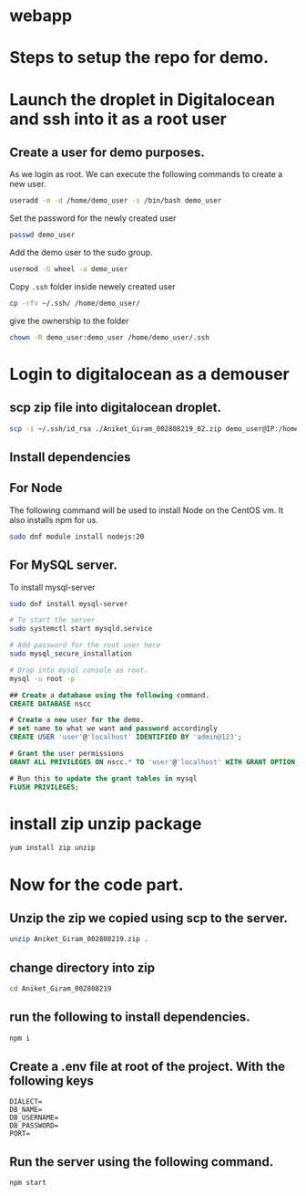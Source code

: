 # webapp

# Steps to setup the repo for demo.

# Launch the droplet in Digitalocean and ssh into it as a root user

## Create a user for demo purposes.
As we login as root. We can execute  the following commands to create a new user.
```bash
useradd -m -d /home/demo_user -s /bin/bash demo_user
```
Set the password for the newly created user
```bash
passwd demo_user
```
Add the demo user to the sudo group.
```bash
usermod -G wheel -a demo_user
```
Copy `.ssh` folder inside newely created user 
```bash
cp -rfv ~/.ssh/ /home/demo_user/
```

give the ownership to the folder
```bash
chown -R demo_user:demo_user /home/demo_user/.ssh
```

# Login to digitalocean as a demouser

## scp zip file into digitalocean droplet.
``` bash
scp -i ~/.ssh/id_rsa ./Aniket_Giram_002808219_02.zip demo_user@IP:/home/demo_user/Aniket_Giram_002808219_01.zip
```

## Install dependencies

## For Node
The following command will be used to install Node on the CentOS vm. It also installs npm for us.
```bash
sudo dnf module install nodejs:20
```

## For MySQL server.
To install mysql-server
```bash
sudo dnf install mysql-server

# To start the server
sudo systemctl start mysqld.service

# Add password for the root user here
sudo mysql_secure_installation

# Drop into mysql console as root.
mysql -u root -p
```
```sql
## Create a database using the following command.
CREATE DATABASE nscc

# Create a new user for the demo.
# set name to what we want and password accordingly
CREATE USER 'user'@'localhost' IDENTIFIED BY 'admin@123';

# Grant the user permissions
GRANT ALL PRIVILEGES ON nscc.* TO 'user'@'localhost' WITH GRANT OPTION;

# Run this to update the grant tables in mysql
FLUSH PRIVILEGES;

```

# install zip unzip package
```bash
yum install zip unzip
```

# Now for the code part.
## Unzip the zip we copied using scp to the server.

```bash
unzip Aniket_Giram_002808219.zip .
```

## change directory into zip

```bash
cd Aniket_Giram_002808219
```
## run the following to install dependencies.
```bash
npm i
```

## Create a .env file at root of the project. With the following keys
```env
DIALECT=
DB_NAME=
DB_USERNAME=
DB_PASSWORD=
PORT=
```

## Run the server using the following command.
```bash
npm start
```
